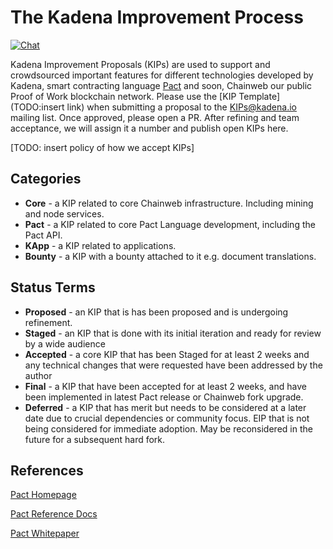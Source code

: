 The Kadena Improvement Process
===

[![Chat](https://img.shields.io/badge/chat-on%20discord-7289da.svg)](https://discord.gg/G7KE62H)


Kadena Improvement Proposals (KIPs) are used to support and crowdsourced
important features for different technologies developed by Kadena, smart
contracting language [Pact](https://github.com/kadena-io/pact) and soon,
Chainweb our public Proof of Work blockchain network. Please use the
[KIP Template](TODO:insert link) when submitting a proposal to the
KIPs@kadena.io mailing list. Once approved, please open a PR. After refining and
team acceptance, we will assign it a number and publish open KIPs here.

[TODO: insert policy of how we accept KIPs]

Categories
---
* **Core** - a KIP related to core Chainweb infrastructure. Including mining and
node services.
* **Pact** - a KIP related to core Pact Language development, including the Pact
API.
* **KApp** - a KIP related to applications.
* **Bounty** - a KIP with a bounty attached to it e.g. document translations.

Status Terms
---

* **Proposed** - an KIP that is has been proposed and is undergoing refinement.
* **Staged** - an KIP that is done with its initial iteration and ready for review by a wide audience
* **Accepted** - a core KIP that has been Staged for at least 2 weeks and any technical changes that were requested have been addressed by the author
* **Final** - a KIP that have been accepted for at least 2 weeks, and have been
implemented in latest Pact release or Chainweb fork upgrade.
* **Deferred** - a KIP that has merit but needs to be considered at a later date
due to crucial dependencies or community focus. EIP that is not being considered for immediate adoption. May be reconsidered in the future for a subsequent hard fork.


References
---

[Pact Homepage](http://kadena.io/pact)

[Pact Reference Docs](http://pact-language.readthedocs.io)

[Pact Whitepaper](http://kadena.io/docs/Kadena-PactWhitepaper.pdf)
